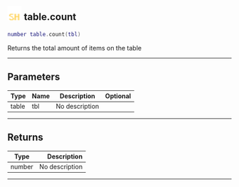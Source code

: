 ## <img src="../../.gitbook/assets/shared.png" width="32" height="32" /> table.count

```lua
number table.count(tbl)
```

Returns the total amount of items on the table<br>

-----------------
## Parameters

| Type   | Name | Description | Optional |
| ------ | ---- | ----------- | -------: |
| table | tbl | No description |  |

-----------------
## Returns

| Type   | Description |
| ------ | ----------: |
| number | No description |


--------